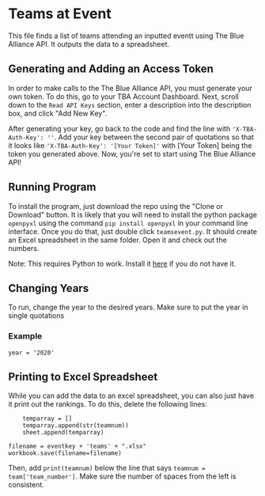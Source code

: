 # Teams at Event
This file finds a list of teams attending an inputted eventt using The Blue Alliance API. It outputs the data to a spreadsheet.

## Generating and Adding an Access Token
In order to make calls to the The Blue Alliance API, you must generate your own token. To do this, go to your TBA Account Dashboard. Next, scroll down to the `Read API Keys` section, enter a description into the description box, and click "Add New Key". 

After generating your key, go back to the code and find the line with `'X-TBA-Auth-Key': ''`. Add your key between the second pair of quotations so that it looks like `'X-TBA-Auth-Key': '[Your Token]'` with [Your Token] being the token you generated above. Now, you're set to start using The Blue Alliance API!

## Running Program
To install the program, just download the repo using the "Clone or Download" button. It is likely that you will need to install the python package `openpyxl` using the command `pip install openpyxl` in your command line interface.  Once you do that, just double click `teamsevent.py`. It should create an Excel spreadsheet in the same folder. Open it and check out the numbers.

Note: This requires Python to work. Install it [here](https://www.python.org/downloads/) if you do not have it.
## Changing Years
To run, change the year to the desired years. Make sure to put the year in single quotations

### Example
```
year = '2020'
```

## Printing to Excel Spreadsheet
While you can add the data to an excel spreadsheet, you can also just have it print out the rankings. To do this, delete the following lines:
```
    temparray = []
    temparray.append(str(teamnum))
    sheet.append(temparray)

filename = eventkey + 'teams' + ".xlsx"
workbook.save(filename=filename)

```
Then, add `print(teamnum)` below the line that says `teamnum = team['team_number']`. Make sure the number of spaces from the left is consistent.
